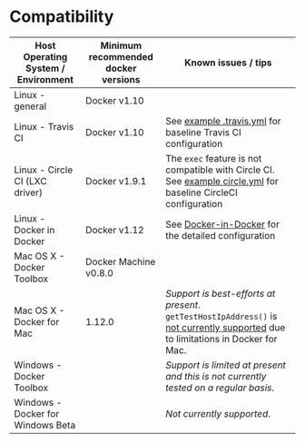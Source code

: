 # Compatibility

| Host Operating System / Environment | Minimum recommended docker versions | Known issues / tips                                                                                                                                                                                                                                                                                                                                                |
|-------------------------------------|-----------------------------|--------------------------------------------------------------------------------------------------------------------------------------------------------------------------------------------------------------------------------------------------------------------------------------------------------------------------------------------------------------------|
| Linux - general                     | Docker v1.10              |                                                                                                                                                                                                                                                                                                                                                                    |
| Linux - Travis CI                   | Docker v1.10              | See [example .travis.yml](https://raw.githubusercontent.com/testcontainers/testcontainers-java/master/.travis.yml) for baseline Travis CI configuration                                                                                                                                                                                                                                                                                     |
| Linux - Circle CI (LXC driver)      | Docker v1.9.1               | The `exec` feature is not compatible with Circle CI. See [example circle.yml](../circle.yml) for baseline CircleCI configuration                                                                                                                                                                                                                                   |
| Linux - Docker in Docker            | Docker v1.12              | See [Docker-in-Docker](usage/dind.md) for the detailed configuration                                                                                                                                                                                                                                 |
| Mac OS X - Docker Toolbox           | Docker Machine v0.8.0  |                                                                                                                                                                                                                                                                                                                                                                    |
| Mac OS X - Docker for Mac      | 1.12.0          | *Support is best-efforts at present*. `getTestHostIpAddress()` is [not currently supported](https://github.com/testcontainers/testcontainers-java/issues/166) due to limitations in Docker for Mac. |
| Windows - Docker Toolbox            |                             | *Support is limited at present and this is not currently tested on a regular basis*.                                                                                                                                                                                                                                                                               |
| Windows - Docker for Windows Beta   |                             | *Not currently supported*.                                                                                                                                                                                                                                                                                                                                         |
